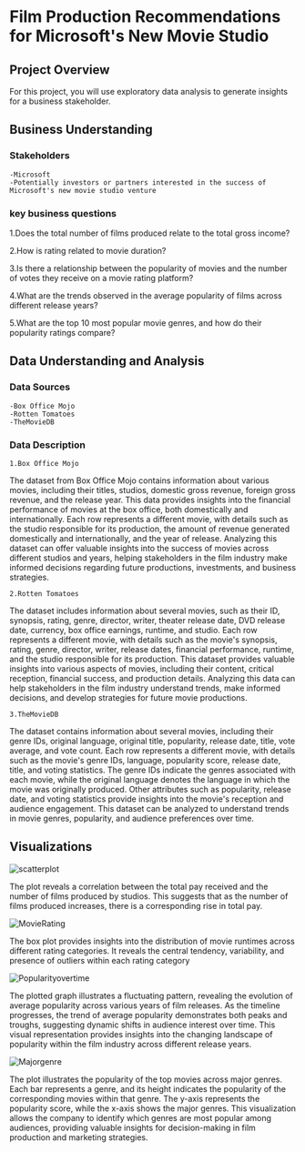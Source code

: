 # Film Production Recommendations for Microsoft's New Movie Studio


## Project Overview

For this project, you will use exploratory data analysis to generate insights for a business stakeholder.

## Business Understanding

### Stakeholders 
    -Microsoft
    -Potentially investors or partners interested in the success of Microsoft's new movie studio venture

### key business questions
1.Does the total number of films produced relate to the total gross income?

2.How is rating related to movie duration?

3.Is there a relationship between the popularity of movies and the number of votes they receive on a movie rating platform?

4.What are the trends observed in the average popularity of films across different release years?

5.What are the top 10 most popular movie genres, and how do their popularity ratings compare?


## Data Understanding and Analysis

### Data Sources
    -Box Office Mojo
    -Rotten Tomatoes
    -TheMovieDB

### Data Description
    1.Box Office Mojo    
The dataset from Box Office Mojo contains information about various movies, including their titles, studios, domestic gross revenue, foreign gross revenue, and the release year. This data provides insights into the financial performance of movies at the box office, both domestically and internationally. Each row represents a different movie, with details such as the studio responsible for its production, the amount of revenue generated domestically and internationally, and the year of release. Analyzing this dataset can offer valuable insights into the success of movies across different studios and years, helping stakeholders in the film industry make informed decisions regarding future productions, investments, and business strategies.

    2.Rotten Tomatoes
The dataset includes information about several movies, such as their ID, synopsis, rating, genre, director, writer, theater release date, DVD release date, currency, box office earnings, runtime, and studio. Each row represents a different movie, with details such as the movie's synopsis, rating, genre, director, writer, release dates, financial performance, runtime, and the studio responsible for its production. This dataset provides valuable insights into various aspects of movies, including their content, critical reception, financial success, and production details. Analyzing this data can help stakeholders in the film industry understand trends, make informed decisions, and develop strategies for future movie productions.

    3.TheMovieDB
The dataset contains information about several movies, including their genre IDs, original language, original title, popularity, release date, title, vote average, and vote count. Each row represents a different movie, with details such as the movie's genre IDs, language, popularity score, release date, title, and voting statistics. The genre IDs indicate the genres associated with each movie, while the original language denotes the language in which the movie was originally produced. Other attributes such as popularity, release date, and voting statistics provide insights into the movie's reception and audience engagement. This dataset can be analyzed to understand trends in movie genres, popularity, and audience preferences over time.

## Visualizations

![scatterplot](https://github.com/Iankip8/dsc-phase-1-project-v2-4/assets/160301660/4c85709a-9cde-4bff-ac1b-354a4358fb5c)

The plot reveals a correlation between the total pay received and the number of films produced by studios. This suggests that as the number of films produced increases, there is a corresponding rise in total pay.


![MovieRating](https://github.com/Iankip8/dsc-phase-1-project-v2-4/assets/160301660/a11a7928-baa4-438b-8e4e-13357b861b10)

The box plot provides insights into the distribution of movie runtimes across different rating categories. It reveals the central tendency, variability, and presence of outliers within each rating category

![Popularityovertime](https://github.com/Iankip8/dsc-phase-1-project-v2-4/assets/160301660/47f17f47-cca6-46a2-9c10-dc25a8680311)

The plotted graph illustrates a fluctuating pattern, revealing the evolution of average popularity across various years of film releases. As the timeline progresses, the trend of average popularity demonstrates both peaks and troughs, suggesting dynamic shifts in audience interest over time. This visual representation provides insights into the changing landscape of popularity within the film industry across different release years.

![Majorgenre](https://github.com/Iankip8/dsc-phase-1-project-v2-4/assets/160301660/43d8de12-1449-4a3a-9fe9-b71d4dbdc516)

The plot illustrates the popularity of the top  movies across major genres. Each bar represents a genre, and its height indicates the popularity of the corresponding movies within that genre. The y-axis represents the popularity score, while the x-axis shows the major genres. This visualization allows the company to identify which genres are most popular among audiences, providing valuable insights for decision-making in film production and marketing strategies.



